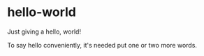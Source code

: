 # hello-world
Just giving a hello, world!

To say hello conveniently, it's needed put one or two more words. 
